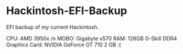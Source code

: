 # Hackintosh-EFI-Backup

EFI backup of my current Hackintosh.

CPU: AMD 3950x
/n MOBO: Gigabyte x570
RAM: 128GB G-Skill DDR4
Graphics Card: NVIDIA GeForce GT 710 2 GB :(
